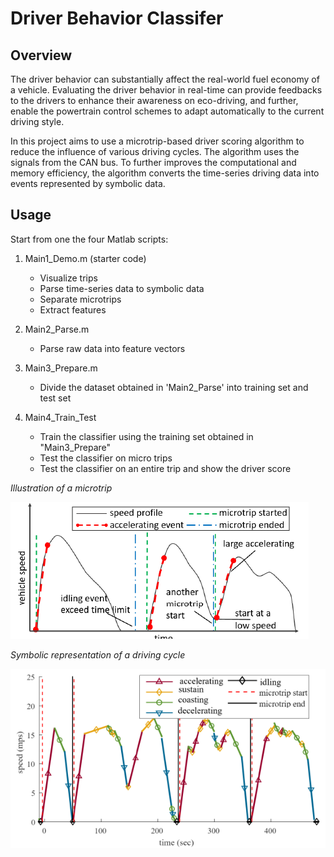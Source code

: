 # Driver Behavior Classifer
## Overview

The driver behavior can substantially affect the real-world fuel economy of a vehicle. Evaluating the driver behavior in real-time can provide feedbacks to the drivers to enhance their awareness on eco-driving, and further, enable the powertrain control schemes to adapt automatically to the current driving style. 

In this project aims to use a microtrip-based driver scoring algorithm to reduce the influence of various driving cycles. The algorithm uses the signals from the CAN bus. To further improves the computational and memory efficiency, the algorithm converts the time-series driving data into events represented by symbolic data. 


## Usage
Start from one the four Matlab scripts:

1. Main1_Demo.m (starter code)	 
    * Visualize trips	 
    * Parse time-series data to symbolic data
    * Separate microtrips	 
    * Extract features

2. Main2_Parse.m
    * Parse raw data into feature vectors

3. Main3_Prepare.m
    * Divide the dataset obtained in 'Main2_Parse' into training set and test set

4. Main4_Train_Test
	* Train the classifier using the training set obtained in "Main3_Prepare"
	* Test the classifier on micro trips
	*  Test the classifier on an entire trip and show the driver score

*Illustration of a microtrip*

![microtrip](/img/microtrip.png)

*Symbolic representation of a driving cycle*

![symbolic](/img/symbolic.png)
